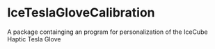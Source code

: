 # IceTeslaGloveCalibration
A package containging an program for personalization of the IceCube Haptic Tesla Glove
